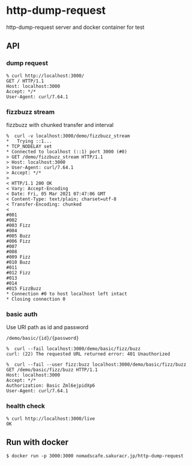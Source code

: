 # http-dump-request
http-dump-request server and docker container for test

## API

### dump request

```
% curl http://localhost:3000/ 
GET / HTTP/1.1
Host: localhost:3000
Accept: */*
User-Agent: curl/7.64.1
```

### fizzbuzz stream

fizzbuzz with chunked transfer and interval

```
%  curl -v localhost:3000/demo/fizzbuzz_stream
*   Trying ::1...
* TCP_NODELAY set
* Connected to localhost (::1) port 3000 (#0)
> GET /demo/fizzbuzz_stream HTTP/1.1
> Host: localhost:3000
> User-Agent: curl/7.64.1
> Accept: */*
> 
< HTTP/1.1 200 OK
< Vary: Accept-Encoding
< Date: Fri, 05 Mar 2021 07:47:06 GMT
< Content-Type: text/plain; charset=utf-8
< Transfer-Encoding: chunked
< 
#001
#002
#003 Fizz
#004
#005 Buzz
#006 Fizz
#007
#008
#009 Fizz
#010 Buzz
#011
#012 Fizz
#013
#014
#015 FizzBuzz
* Connection #0 to host localhost left intact
* Closing connection 0
```

### basic auth

Use URI path as id and password

`/demo/basic/{id}/{password}`

```
%  curl --fail localhost:3000/demo/basic/fizz/buzz 
curl: (22) The requested URL returned error: 401 Unauthorized
```

```
%  curl --fail --user fizz:buzz localhost:3000/demo/basic/fizz/buzz
GET /demo/basic/fizz/buzz HTTP/1.1
Host: localhost:3000
Accept: */*
Authorization: Basic Zml6ejpidXp6
User-Agent: curl/7.64.1
```

### health check

```
% curl http://localhost:3000/live
OK
```

## Run with docker

```
$ docker run -p 3000:3000 nomadscafe.sakuracr.jp/http-dump-request
```